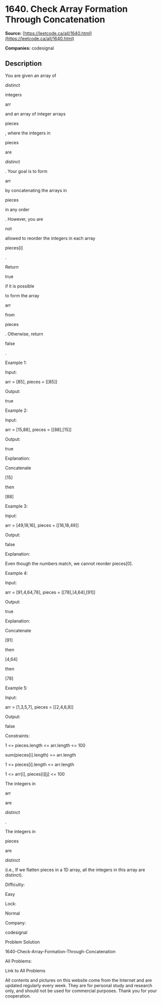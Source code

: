# 1640. Check Array Formation Through Concatenation

**Source:** [https://leetcode.ca/all/1640.html](https://leetcode.ca/all/1640.html)

**Companies:** codesignal

## Description

You are given an array of

distinct

integers

arr

and an
            array of integer arrays

pieces

, where the integers in

pieces

are

distinct

. Your goal is to form

arr

by concatenating
            the arrays in

pieces

in any order

. However, you are

not

allowed to reorder the integers in each array

pieces[i]

.

Return

true

if it is possible

to form the array

arr

from

pieces

. Otherwise, return

false

.

Example 1:

Input:

arr = [85], pieces = [[85]]

Output:

true

Example 2:

Input:

arr = [15,88], pieces = [[88],[15]]

Output:

true

Explanation:

Concatenate

[15]

then

[88]

Example 3:

Input:

arr = [49,18,16], pieces = [[16,18,49]]

Output:

false

Explanation:

Even though the numbers match, we cannot reorder pieces[0].

Example 4:

Input:

arr = [91,4,64,78], pieces = [[78],[4,64],[91]]

Output:

true

Explanation:

Concatenate

[91]

then

[4,64]

then

[78]

Example 5:

Input:

arr = [1,3,5,7], pieces = [[2,4,6,8]]

Output:

false

Constraints:

1 <= pieces.length <= arr.length <= 100

sum(pieces[i].length) == arr.length

1 <= pieces[i].length <= arr.length

1 <= arr[i], pieces[i][j] <= 100

The integers in

arr

are

distinct

.

The integers in

pieces

are

distinct

(i.e.,
                    If we flatten pieces in a 1D array, all the integers in this array are
                    distinct).

Difficulty:

Easy

Lock:

Normal

Company:

codesignal

Problem Solution

1640-Check-Array-Formation-Through-Concatenation

All Problems:

Link to All Problems

All contents and pictures on this website come from the Internet and are updated regularly every week. They are for personal study and research only, and should not be used for commercial purposes. Thank you for your cooperation.

